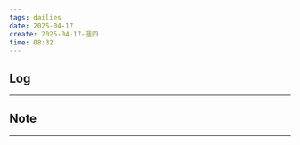 ```yaml
---
tags: dailies  
date: 2025-04-17
create: 2025-04-17-週四
time: 08:32
---
```

## Log
---


## Note
---

